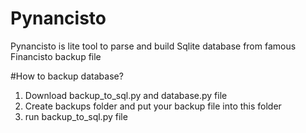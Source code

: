 # Pynancisto
Pynancisto is lite tool to parse and build Sqlite database from famous Financisto backup file

#How to backup database?
1. Download backup_to_sql.py and database.py file
2. Create backups folder and put your backup file into this folder
3. run backup_to_sql.py file
